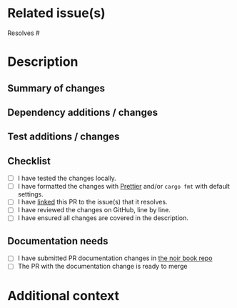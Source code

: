 # Related issue(s)

<!-- If it does not already exist, first create a GitHub issue that describes the problem this Pull Request (PR) solves before creating the PR and link it here. -->

Resolves # <!-- link to issue -->

# Description

## Summary of changes

<!-- Describe the changes in this PR. Point out breaking changes if any. -->

## Dependency additions / changes

<!-- If applicable. -->

## Test additions / changes

<!-- If applicable. -->

## Checklist

- [ ] I have tested the changes locally.
- [ ] I have formatted the changes with [Prettier](https://prettier.io/) and/or `cargo fmt` with default settings.
- [ ] I have [linked](https://docs.github.com/en/issues/tracking-your-work-with-issues/linking-a-pull-request-to-an-issue) this PR to the issue(s) that it resolves.
- [ ] I have reviewed the changes on GitHub, line by line.
- [ ] I have ensured all changes are covered in the description.

## Documentation needs

- [ ] I have submitted PR documentation changes in [the noir book repo](https://github.com/noir-lang/book)
- [ ] The PR with the documentation change is ready to merge

<!-- If checked, refer the relevant PR -->

# Additional context

<!-- If applicable. -->
